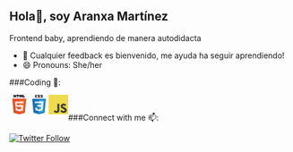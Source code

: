 ## Hola👋, soy Aranxa Martínez

Frontend baby, aprendiendo de manera autodidacta

- 🌱 Cualquier feedback es bienvenido, me ayuda ha seguir aprendiendo!
- 😄 Pronouns: She/her

###Coding 🚀:
<br/>

<img align="left" alt="HTML5" width="35px" src="https://raw.githubusercontent.com/github/explore/80688e429a7d4ef2fca1e82350fe8e3517d3494d/topics/html/html.png" />

<img align="left" alt="HTML5" width="35px" src="https://raw.githubusercontent.com/github/explore/80688e429a7d4ef2fca1e82350fe8e3517d3494d/topics/css/css.png" />

<img align="left" alt="HTML5" width="35px" src="https://raw.githubusercontent.com/github/explore/80688e429a7d4ef2fca1e82350fe8e3517d3494d/topics/javascript/javascript.png" />


<br/>

###Connect with me 📫:
<br/>

[![Twitter Follow](https://img.shields.io/twitter/follow/Aranxa_Mo?color=1DA1F2&label=Twitter%20%40Aranxa_Mo&logo=twitter&style=flat-square)](https://twitter.com/Aranxa_Mo)